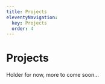 ```yaml
---
title: Projects
eleventyNavigation:
  key: Projects
  order: 4
---
```


# Projects

Holder for now, more to come soon...
